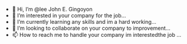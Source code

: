 - 👋 Hi, I’m @lee John E. Gingoyon
- 👀 I’m interested in your company for the job...
- 🌱 I’m currently learning any skills and im a hard working...
- 💞️ I’m looking to collaborate on your company to improvement...
- 📫 How to reach me to handle your company im interestedthe job ...

<!---
leejohn30/leejohn30 is a ✨ special ✨ repository because its `README.md` (this file) appears on your GitHub profile.
You can click the Preview link to take a look at your changes.
--->
